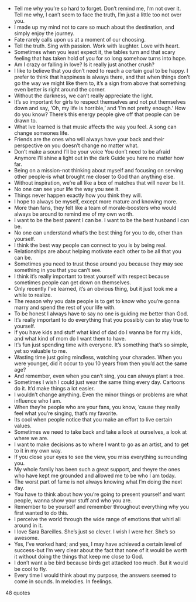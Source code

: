  - Tell me why you’re so hard to forget. Don’t remind me, I’m not over it. Tell me why, I can’t seem to face the truth, I’m just a little too not over you.
 - I made up my mind not to care so much about the destination, and simply enjoy the journey.
 - Fate rarely calls upon us at a moment of our choosing.
 - Tell the truth. Sing with passion. Work with laughter. Love with heart.
 - Sometimes when you least expect it, the tables turn and that scary feeling that has taken hold of you for so long somehow turns into hope.
 - Am I crazy or falling in love? Is it really just another crush?
 - I like to believe that you don’t need to reach a certain goal to be happy. I prefer to think that happiness is always there, and that when things don’t go the way we might like them to, it’s a sign from above that something even better is right around the corner.
 - Without the darkness, we can’t really appreciate the light.
 - It’s so important for girls to respect themselves and not put themselves down and say, ‘Oh, my life is horrible,’ and ‘I’m not pretty enough.’ How do you know? There’s this energy people give off that people can be drawn to.
 - What Ive learned is that music affects the way you feel. A song can change someones life.
 - Friends are the ones who will always have your back and their perspective on you doesn’t change no matter what.
 - Don’t make a sound I’ll be your voice You don’t need to be afraid Anymore I’ll shine a light out in the dark Guide you here no matter how far.
 - Being on a mission-not thinking about myself and focusing on serving other people-is what brought me closer to God than anything else.
 - Without inspiration, we’re all like a box of matches that will never be lit.
 - No one can see your life the way you see it.
 - Things never happen exactly how you think they will.
 - I hope to always be myself, except more mature and knowing more.
 - More than fans, they felt like a team of morale-boosters who would always be around to remind me of my own worth.
 - I want to be the best parent I can be. I want to be the best husband I can be.
 - No one can understand what’s the best thing for you to do, other than yourself.
 - I think the best way people can connect to you is by being real.
 - Relationships are about helping motivate each other to be all that you can be.
 - Sometimes you need to trust those around you because they may see something in you that you can’t see.
 - I think it’s really important to treat yourself with respect because sometimes people can get down on themselves.
 - Only recently I’ve learned, it’s an obvious thing, but it just took me a while to realize.
 - The reason why you date people is to get to know who you’re gonna marry and spend the rest of your life with.
 - To be honest I always have to say no one is guiding me better than God.
 - It’s really important to do everything that you possibly can to stay true to yourself.
 - If you have kids and stuff what kind of dad do I wanna be for my kids, and what kind of mom do I want them to have.
 - It’s fun just spending time with everyone. It’s something that’s so simple, yet so valuable to me.
 - Wasting time just going mindless, watching your charades. When you were younger, did it occur to you 10 years from then you’d act the same age?
 - And remember, even when you can’t sing, you can always plant a tree.
 - Sometimes I wish I could just wear the same thing every day. Cartoons do it. It’d make things a lot easier.
 - I wouldn’t change anything. Even the minor things or problems are what influence who I am.
 - When they’re people who are your fans, you know, ’cause they really feel what you’re singing, that’s my favorite.
 - Its cool when people notice that you make an effort to live certain values.
 - Sometimes we need to take back and take a look at ourselves, a look at where we are.
 - I want to make decisions as to where I want to go as an artist, and to get to it in my own way.
 - If you close your eyes to see the view, you miss everything surrounding you.
 - My whole family has been such a great support, and theyre the ones who have kept me grounded and allowed me to be who I am today.
 - The worst part of fame is not always knowing what I’m doing the next day.
 - You have to think about how you’re going to present yourself and want people, wanna show your stuff and who you are.
 - Remember to be yourself and remember throughout everything why you first wanted to do this.
 - I perceive the world through the wide range of emotions that whirl all around in it.
 - I love Sara Bareilles. She’s just so clever. I wish I were her. She’s so awesome.
 - Yes, I’ve worked hard; and yes, I may have achieved a certain level of success-but I’m very clear about the fact that none of it would be worth it without doing the things that keep me close to God.
 - I don’t want a be bird because birds get attacked too much. But it would be cool to fly.
 - Every time I would think about my purpose, the answers seemed to come in sounds. In melodies. In feelings.

48 quotes